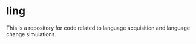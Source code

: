 ling
====
This is a repository for code related to language acquisition and language change simulations. 
